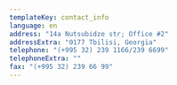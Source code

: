 ```yaml
---
templateKey: contact_info
language: en
address: "14a Nutsubidze str; Office #2"
addressExtra: "0177 Tbilisi, Georgia"
telephone: "(+995 32) 239 1166/239 6699"
telephoneExtra: ""
fax: "(+995 32) 239 66 99"
---
```

